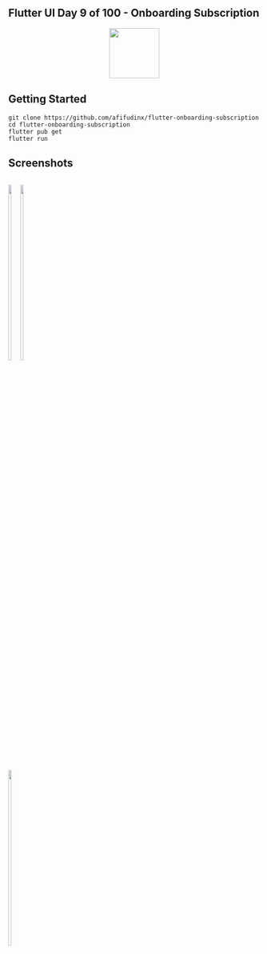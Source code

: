 ## Flutter UI Day 9 of 100 - Onboarding Subscription
<p align="center">
  <img src="https://avatars.githubusercontent.com/u/94339143?v=4" width=100/>
</p>

## Getting Started

```
git clone https://github.com/afifudinx/flutter-onboarding-subscription
cd flutter-onboarding-subscription
flutter pub get
flutter run
```

## Screenshots
<p style="float: left;">
  <img src="https://github.com/afifudinx/Flutter-Example/Old/flutter-onboarding-subscription/blob/main/screenshots/1.png" width="30%"/>
  <img src="https://github.com/afifudinx/Flutter-Example/Old/flutter-onboarding-subscription/blob/main/screenshots/2.png" width="30%"/>
  <img src="https://github.com/afifudinx/Flutter-Example/Old/flutter-onboarding-subscription/blob/main/screenshots/3.png" width="30%"/>
</p>
